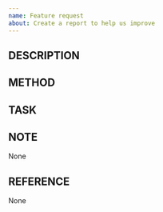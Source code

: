 ```yaml
---
name: Feature request
about: Create a report to help us improve
---
```


## DESCRIPTION



## METHOD



## TASK



## NOTE

None


## REFERENCE

None


